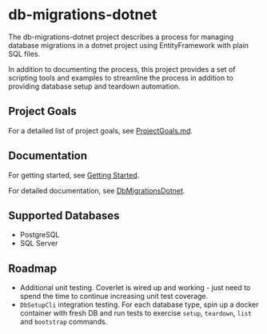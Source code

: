 # db-migrations-dotnet

The db-migrations-dotnet project describes a process for managing database migrations in a dotnet project using EntityFramework with plain SQL files.

In addition to documenting the process, this project provides a set of scripting tools and examples to streamline the process in addition to providing database setup and teardown automation.

## Project Goals

For a detailed list of project goals, see [ProjectGoals.md](./docs/ProjectGoals.md).

## Documentation

For getting started, see [Getting Started](./docs/GettingStarted.md).

For detailed documentation, see [DbMigrationsDotnet](./docs/DbMigrationsDotnet.md).

## Supported Databases

- PostgreSQL
- SQL Server

## Roadmap

- Additional unit testing. Coverlet is wired up and working - just need to spend the time to continue increasing unit test coverage.
- `DbSetupCli` integration testing. For each database type, spin up a docker container with fresh DB and run tests to exercise `setup`, `teardown`, `list` and `bootstrap` commands.
